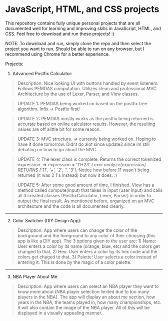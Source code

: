 # JavaScript, HTML, and CSS projects

This repository contains fully unique personal projects that are all documented well for learning and improving skills in JavaScript, HTML, and CSS. Feel free to download and run these projects! :)

NOTE: To download and run, simply clone the repo and then select the project you want to run. Should be able to run on any browser, but I recommend using Chrome for a better experience. 

Projects:
1) Advanced Postfix Calculator:

  > Description: Nice looking UI with buttons handled by event listeners. Follows PEMDAS computation. Utilizes clean and professional MVC Architecture by the use of Lexer, Parser, and View classes.

  > UPDATE 1: PEMDAS being worked on based on the postfix tree algorithm. Infix -> Postfix first!
  
  > UPDATE 2: PEMDAS mostly works as the postfix being returned is accurate based on online calculator results. However, the resulting values are off alittle bit for some reason. 
  
  > UPDATE 3: MVC structure. => currently being worked on. Hoping to have it done tomorrow. Didnt do alot since update2 since im still debating on how to go about the MVC....
 
  > UPDATE 4: The lexer class is complete. Returns the correct tokenized expression. => expression = '11+2*3' Lexer.analyze(expression) RETURNS ['11', '+', '2', '*', '3']. Notice how before 11 wasn't being returned (it was 2 1's instead) but now it does. :)
  
  > UPDATE 5: After some good amount of time, I finished. View has a method called compute(input) that takes in input (user input) and calls all 3 created classes (PostfixCalculator, Lexer, Parser) in order to output the final result. As mentioned before, organized on an MVC architecture and the code is all documented clearly.

_______________________________________________________________________________________________________________
2) Color Switcher (DIY Design App):

  > Description: App where users can change the color of the background and the foreground to any color of their choosing (this app is like a DIY app). The 3 options given to the user are: 
        1) Name: User enters a color by its name (orange, blue, etc) and the colors get changed to that. 
        2) Hex: User enters a color by its hex code and the colors get chaged to that.
        3) Palette: User selects a color instead of entering it. This is done by the magic of a color palette.

________________________________________________________________________________________________________________
3) NBA Player About Me

  > Description: App where users can select an NBA player they want to know more about (NBA player selection limited due to too many players in the NBA). The app will display an about me section,       how years in the NBA, the teams played in, how many championships, etc. It will also contain the image of the NBA player. All of this will be displayed in a visually appealing manner.  
